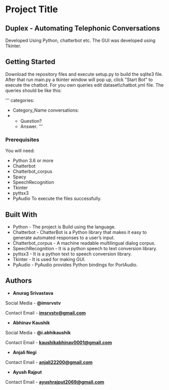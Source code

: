 ﻿# Project Title

## Duplex - Automating Telephonic Conversations 
Developed Using Python, chatterbot etc.
The GUI was developed using Tkinter.

## Getting Started

Download the repository files and execute setup.py to build the sqlite3 file. After that run main.py a tkinter window will pop up, click "Start Bot" to execute the chatbot.
For you own queries edit dataset\chatbot.yml file.
The queries should be like this:

'''
categories:
- Category_Name
conversations:
- - Question?
  - Answer.
'''

### Prerequisites

You will need:
* Python 3.6 or more
* Chatterbot
* Chatterbot_corpus
* Spacy
* SpeechRecognition
* Tkinter
* pyttsx3
* PyAudio
To execute the files successfully.

## Built With

* Python - The project is Build using the language.
* Chatterbot - ChatterBot is a Python library that makes it easy to generate automated responses to a user’s input.
* Chatterbot_corpus - A machine readable multilingual dialog corpus.
* SpeechRecognition - It is a python speech to text conversion library.
* pyttsx3 - It is a python text to speech conversion library.
* Tkinter - It is used for making GUI.
* PyAudio - PyAudio provides Python bindings for PortAudio.

## Authors

* **Anurag Srivastava**

Social Media - **@imsrvstv**

Contact Email - **imsrvstv@gmail.com**

* **Abhinav Kaushik**

Social Media - **@i.abhikaushik**

Contact Email - **kaushikabhinav0001@gmail.com**

* **Anjali Negi**

Contact Email - **anjali22200@gmail.com**

* **Ayush Rajput**

Contact Email - **ayushrajput2069@gmail.com**

